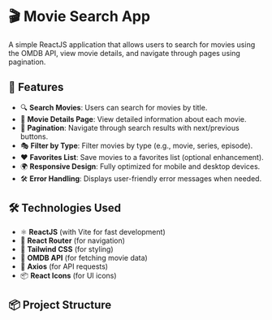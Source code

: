 # 🎬 Movie Search App

A simple ReactJS application that allows users to search for movies using the OMDB API, view movie details, and navigate through pages using pagination.

## 🚀 Features
- 🔍 **Search Movies**: Users can search for movies by title.
- 📄 **Movie Details Page**: View detailed information about each movie.
- 📌 **Pagination**: Navigate through search results with next/previous buttons.
- 🎭 **Filter by Type**: Filter movies by type (e.g., movie, series, episode).
- ❤️ **Favorites List**: Save movies to a favorites list (optional enhancement).
- 🌍 **Responsive Design**: Fully optimized for mobile and desktop devices.
- 🛠️ **Error Handling**: Displays user-friendly error messages when needed.

## 🛠️ Technologies Used
- ⚛️ **ReactJS** (with Vite for fast development)
- 🔄 **React Router** (for navigation)
- 🎨 **Tailwind CSS** (for styling)
- 🔗 **OMDB API** (for fetching movie data)
- 🔄 **Axios** (for API requests)
- 📦 **React Icons** (for UI icons)

## 📦 Project Structure
